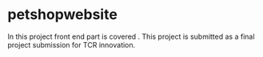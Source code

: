 # petshopwebsite
In this project front end part is covered .  This project is submitted as a final project submission for TCR innovation.
